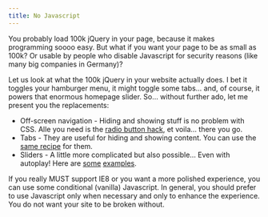```yaml
---
title: No Javascript
---
```



You probably load 100k jQuery in your page, because it makes programming soooo easy. But what if you want your page to be as small as 100k? Or usable by people who disable Javascript for security reasons (like many big companies in Germany)?

Let us look at what the 100k jQuery in your website actually does. I bet it toggles your hamburger menu, it might toggle some tabs… and, of course, it powers that enormous homepage slider. So… without further ado, let me present you the replacements:

* Off-screen navigation - Hiding and showing stuff is no problem with CSS. Alle you need is the [radio button hack](http://www.sitepoint.com/pure-css-off-screen-navigation-menu/), et voila… there you go.
* Tabs - They are useful for hiding and showing content. You can use the [same recipe](http://stanhub.com/create-responsive-tabs-using-css-only-no-jquery/) for them.&nbsp;
* Sliders - A little more complicated but also possible… Even with autoplay! Here are [some](http://codepen.io/hw/pen/biEBz) [examples](http://xdesigns.net/2013/08/css-slider/).


If you really MUST support IE8 or you want a more polished experience, you can use some conditional (vanilla) Javascript. In general, you should prefer to use Javascript only when necessary and only to enhance the experience. You do not want your site to be broken without.
